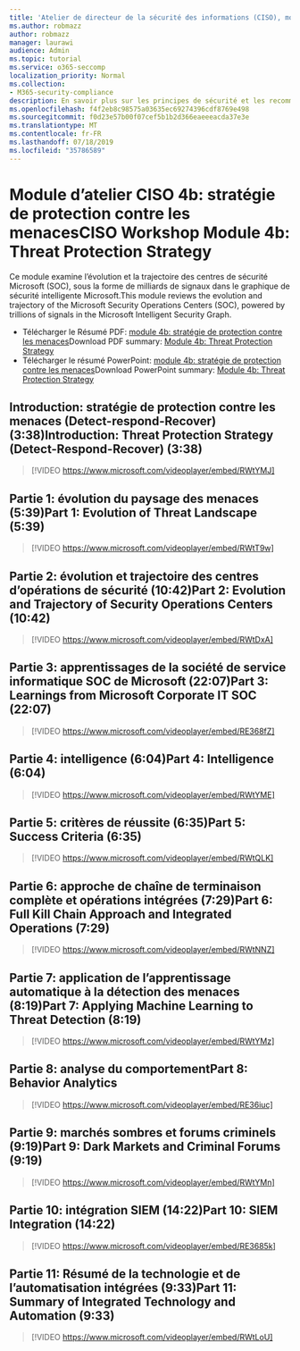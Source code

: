```yaml
---
title: 'Atelier de directeur de la sécurité des informations (CISO), module 4b: stratégie de protection contre les menaces'
ms.author: robmazz
author: robmazz
manager: laurawi
audience: Admin
ms.topic: tutorial
ms.service: o365-seccomp
localization_priority: Normal
ms.collection:
- M365-security-compliance
description: En savoir plus sur les principes de sécurité et les recommandations pour la modernisation de la sécurité dans votre organisation.
ms.openlocfilehash: f4f2eb8c98575a03635ec69274396cdf8769e498
ms.sourcegitcommit: f0d23e57b00f07cef5b1b2d366eaeeeacda37e3e
ms.translationtype: MT
ms.contentlocale: fr-FR
ms.lasthandoff: 07/18/2019
ms.locfileid: "35786589"
---
```

# <a name="ciso-workshop-module-4b-threat-protection-strategy"></a><span data-ttu-id="ae4ba-103">Module d’atelier CISO 4b: stratégie de protection contre les menaces</span><span class="sxs-lookup"><span data-stu-id="ae4ba-103">CISO Workshop Module 4b: Threat Protection Strategy</span></span> 

<span data-ttu-id="ae4ba-104">Ce module examine l’évolution et la trajectoire des centres de sécurité Microsoft (SOC), sous la forme de milliards de signaux dans le graphique de sécurité intelligente Microsoft.</span><span class="sxs-lookup"><span data-stu-id="ae4ba-104">This module reviews the evolution and trajectory of the Microsoft Security Operations Centers (SOC), powered by trillions of signals in the Microsoft Intelligent Security Graph.</span></span>

- <span data-ttu-id="ae4ba-105">Télécharger le Résumé PDF: [module 4b: stratégie de protection contre les menaces](media/ciso-workshop-4b-threat-protection-strategy.pdf)</span><span class="sxs-lookup"><span data-stu-id="ae4ba-105">Download PDF summary: [Module 4b: Threat Protection Strategy](media/ciso-workshop-4b-threat-protection-strategy.pdf)</span></span>
- <span data-ttu-id="ae4ba-106">Télécharger le résumé PowerPoint: [module 4b: stratégie de protection contre les menaces](https://docs.microsoft.com/office365/securitycompliance/media/ciso-workshop-4b-threat-protection-strategy.pptx)</span><span class="sxs-lookup"><span data-stu-id="ae4ba-106">Download PowerPoint summary: [Module 4b: Threat Protection Strategy](https://docs.microsoft.com/office365/securitycompliance/media/ciso-workshop-4b-threat-protection-strategy.pptx)</span></span>

## <a name="introduction-threat-protection-strategy-detect-respond-recover-338"></a><span data-ttu-id="ae4ba-107">Introduction: stratégie de protection contre les menaces (Detect-respond-Recover) (3:38)</span><span class="sxs-lookup"><span data-stu-id="ae4ba-107">Introduction: Threat Protection Strategy (Detect-Respond-Recover) (3:38)</span></span>

> [!VIDEO https://www.microsoft.com/videoplayer/embed/RWtYMJ]

## <a name="part-1-evolution-of-threat-landscape-539"></a><span data-ttu-id="ae4ba-108">Partie 1: évolution du paysage des menaces (5:39)</span><span class="sxs-lookup"><span data-stu-id="ae4ba-108">Part 1: Evolution of Threat Landscape (5:39)</span></span>

> [!VIDEO https://www.microsoft.com/videoplayer/embed/RWtT9w]

## <a name="part-2-evolution-and-trajectory-of-security-operations-centers-1042"></a><span data-ttu-id="ae4ba-109">Partie 2: évolution et trajectoire des centres d’opérations de sécurité (10:42)</span><span class="sxs-lookup"><span data-stu-id="ae4ba-109">Part 2: Evolution and Trajectory of Security Operations Centers (10:42)</span></span>

> [!VIDEO https://www.microsoft.com/videoplayer/embed/RWtDxA]

## <a name="part-3-learnings-from-microsoft-corporate-it-soc-2207"></a><span data-ttu-id="ae4ba-110">Partie 3: apprentissages de la société de service informatique SOC de Microsoft (22:07)</span><span class="sxs-lookup"><span data-stu-id="ae4ba-110">Part 3: Learnings from Microsoft Corporate IT SOC (22:07)</span></span>

> [!VIDEO https://www.microsoft.com/videoplayer/embed/RE368fZ]

## <a name="part-4-intelligence-604"></a><span data-ttu-id="ae4ba-111">Partie 4: intelligence (6:04)</span><span class="sxs-lookup"><span data-stu-id="ae4ba-111">Part 4: Intelligence (6:04)</span></span>

> [!VIDEO https://www.microsoft.com/videoplayer/embed/RWtYME]

## <a name="part-5-success-criteria-635"></a><span data-ttu-id="ae4ba-112">Partie 5: critères de réussite (6:35)</span><span class="sxs-lookup"><span data-stu-id="ae4ba-112">Part 5: Success Criteria (6:35)</span></span>

> [!VIDEO https://www.microsoft.com/videoplayer/embed/RWtQLK]

## <a name="part-6-full-kill-chain-approach-and-integrated-operations-729"></a><span data-ttu-id="ae4ba-113">Partie 6: approche de chaîne de terminaison complète et opérations intégrées (7:29)</span><span class="sxs-lookup"><span data-stu-id="ae4ba-113">Part 6: Full Kill Chain Approach and Integrated Operations (7:29)</span></span>

> [!VIDEO https://www.microsoft.com/videoplayer/embed/RWtNNZ]

## <a name="part-7-applying-machine-learning-to-threat-detection-819"></a><span data-ttu-id="ae4ba-114">Partie 7: application de l’apprentissage automatique à la détection des menaces (8:19)</span><span class="sxs-lookup"><span data-stu-id="ae4ba-114">Part 7: Applying Machine Learning to Threat Detection (8:19)</span></span>

> [!VIDEO https://www.microsoft.com/videoplayer/embed/RWtYMz]

## <a name="part-8-behavior-analytics"></a><span data-ttu-id="ae4ba-115">Partie 8: analyse du comportement</span><span class="sxs-lookup"><span data-stu-id="ae4ba-115">Part 8: Behavior Analytics</span></span>

> [!VIDEO https://www.microsoft.com/videoplayer/embed/RE36iuc]

## <a name="part-9-dark-markets-and-criminal-forums-919"></a><span data-ttu-id="ae4ba-116">Partie 9: marchés sombres et forums criminels (9:19)</span><span class="sxs-lookup"><span data-stu-id="ae4ba-116">Part 9: Dark Markets and Criminal Forums (9:19)</span></span>

> [!VIDEO https://www.microsoft.com/videoplayer/embed/RWtYMn]

## <a name="part-10-siem-integration-1422"></a><span data-ttu-id="ae4ba-117">Partie 10: intégration SIEM (14:22)</span><span class="sxs-lookup"><span data-stu-id="ae4ba-117">Part 10: SIEM Integration (14:22)</span></span>

> [!VIDEO https://www.microsoft.com/videoplayer/embed/RE3685k]

## <a name="part-11-summary-of-integrated-technology-and-automation-933"></a><span data-ttu-id="ae4ba-118">Partie 11: Résumé de la technologie et de l’automatisation intégrées (9:33)</span><span class="sxs-lookup"><span data-stu-id="ae4ba-118">Part 11: Summary of Integrated Technology and Automation (9:33)</span></span>

> [!VIDEO https://www.microsoft.com/videoplayer/embed/RWtLoU]